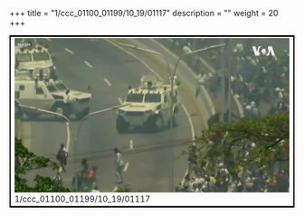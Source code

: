 +++
title = "1/ccc_01100_01199/10_19/01117"
description = ""
weight = 20
+++

<table style="border:2px solid black;max-width:800px;max-height:800px;" 
><tr><td>
<img class="center-fit-jpg"
src="/jpg_/aaa_20190430_NxaOmWaI8sI_01116.jpg">
1/ccc_01100_01199/10_19/01117
</img></td></tr></table>
